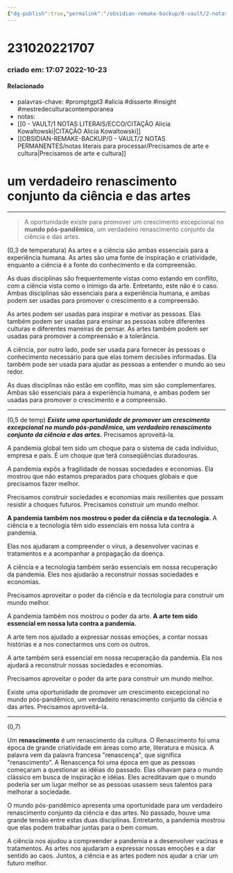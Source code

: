 ```yaml
---
{"dg-publish":true,"permalink":"/obsidian-remake-backup/0-vault/2-notas-permanentes/um-verdadeiro-renascimento-conjunto-da-ciencia-e-das-artes/","tags":["permanente","promptgpt3","alicia","disserte","insight","mestredeculturacontemporanea"],"dgHomeLink":true,"dgShowLocalGraph":true,"dgShowFileTree":true,"dgEnableSearch":true,"noteIcon":""}
---
```


# 231020221707
### criado em: 17:07 2022-10-23

#### Relacionado
- palavras-chave: #promptgpt3 #alicia #disserte  #insight #mestredeculturacontemporanea 
- notas:
- [[0 - VAULT/1 NOTAS LITERAIS/ECCO/CITAÇÃO Alicia Kowaltowski\|CITAÇÃO Alicia Kowaltowski]]
- [[OBSIDIAN-REMAKE-BACKUP/0 - VAULT/2 NOTAS PERMANENTES/notas literais para processar/Precisamos de arte e cultura\|Precisamos de arte e cultura]]

# um verdadeiro renascimento conjunto da ciência e das artes
---
>A oportunidade existe para promover um crescimento excepcional no **mundo pós-pandêmico**, um verdadeiro renascimento conjunto da ciência e das artes. 

(0,3 de temperatura)
As artes e a ciência são ambas essenciais para a experiência humana. As artes são uma fonte de inspiração e criatividade, enquanto a ciência é a fonte do conhecimento e da compreensão.

As duas disciplinas são frequentemente vistas como estando em conflito, com a ciência vista como o inimigo da arte. Entretanto, este não é o caso. Ambas disciplinas são essenciais para a experiência humana, e ambas podem ser usadas para promover o crescimento e a compreensão.

As artes podem ser usadas para inspirar e motivar as pessoas. Elas também podem ser usadas para ensinar as pessoas sobre diferentes culturas e diferentes maneiras de pensar. As artes também podem ser usadas para promover a compreensão e a tolerância.

A ciência, por outro lado, pode ser usada para fornecer às pessoas o conhecimento necessário para que elas tomem decisões informadas. Ela também pode ser usada para ajudar as pessoas a entender o mundo ao seu redor.

As duas disciplinas não estão em conflito, mas sim são complementares. Ambas são essenciais para a experiência humana, e ambas podem ser usadas para promover o crescimento e a compreensão.

---
(0,5 de temp)
***Existe uma oportunidade de promover um crescimento excepcional no mundo pós-pandêmico, um verdadeiro renascimento conjunto da ciência e das artes.*** Precisamos aproveitá-la.

A pandemia global tem sido um choque para o sistema de cada indivíduo, empresa e país. É um choque que terá conseqüências duradouras.

A pandemia expôs a fragilidade de nossas sociedades e economias. Ela mostrou que não estamos preparados para choques globais e que precisamos fazer melhor.

Precisamos construir sociedades e economias mais resilientes que possam resistir a choques futuros. Precisamos construir um mundo melhor.

**A pandemia também nos mostrou o poder da ciência e da tecnologia.** A ciência e a tecnologia têm sido essenciais em nossa luta contra a pandemia.

Elas nos ajudaram a compreender o vírus, a desenvolver vacinas e tratamentos e a acompanhar a propagação da doença.

A ciência e a tecnologia também serão essenciais em nossa recuperação da pandemia. Eles nos ajudarão a reconstruir nossas sociedades e economias.

Precisamos aproveitar o poder da ciência e da tecnologia para construir um mundo melhor.

A pandemia também nos mostrou o poder da arte. **A arte tem sido essencial em nossa luta contra a pandemia.**

A arte tem nos ajudado a expressar nossas emoções, a contar nossas histórias e a nos conectarmos uns com os outros.

A arte também será essencial em nossa recuperação da pandemia. Ela nos ajudará a reconstruir nossas sociedades e economias.

Precisamos aproveitar o poder da arte para construir um mundo melhor.

Existe uma oportunidade de promover um crescimento excepcional no mundo pós-pandêmico, um verdadeiro renascimento conjunto da ciência e das artes. Precisamos aproveitá-la.

---
(0,7)

Um **renascimento** é um renascimento da cultura. O Renascimento foi uma época de grande criatividade em áreas como arte, literatura e música. A palavra vem da palavra francesa "renascença", que significa "renascimento". A Renascença foi uma época em que as pessoas começaram a questionar as idéias do passado. Elas olhavam para o mundo clássico em busca de inspiração e idéias. Eles acreditavam que o mundo poderia ser um lugar melhor se as pessoas usassem seus talentos para melhorar a sociedade.

O mundo pós-pandêmico apresenta uma oportunidade para um verdadeiro renascimento conjunto da ciência e das artes. No passado, houve uma grande tensão entre estas duas disciplinas. Entretanto, a pandemia mostrou que elas podem trabalhar juntas para o bem comum.

A ciência nos ajudou a compreender a pandemia e a desenvolver vacinas e tratamentos. As artes nos ajudaram a expressar nossas emoções e a dar sentido ao caos. Juntos, a ciência e as artes podem nos ajudar a criar um futuro melhor.